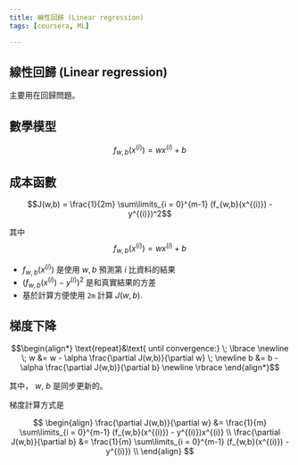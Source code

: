```yaml
---
title: 線性回歸 (Linear regression)
tags: [coursera, ML]

---
```


## 線性回歸 (Linear regression)

主要用在回歸問題。

## 數學模型
$$ f_{w,b}(x^{(i)}) = wx^{(i)} + b$$

## 成本函數
  $$J(w,b) = \frac{1}{2m} \sum\limits_{i = 0}^{m-1} (f_{w,b}(x^{(i)}) - y^{(i)})^2$$ 
 
其中 
  $$f_{w,b}(x^{(i)}) = wx^{(i)} + b$$
  
- $f_{w,b}(x^{(i)})$ 是使用 $w,b$ 預測第 $i$ 比資料的結果  
- $(f_{w,b}(x^{(i)}) -y^{(i)})^2$ 是和真實結果的方差   
- 基於計算方便使用 `2m` 計算 $J(w,b)$.

## 梯度下降
$$\begin{align*} \text{repeat}&\text{ until convergence:} \; \lbrace \newline
\;  w &= w -  \alpha \frac{\partial J(w,b)}{\partial w}  \; \newline 
 b &= b -  \alpha \frac{\partial J(w,b)}{\partial b}  \newline \rbrace
\end{align*}$$

其中， $w$, $b$ 是同步更新的。

梯度計算方式是

$$
\begin{align}
\frac{\partial J(w,b)}{\partial w}  &= \frac{1}{m} \sum\limits_{i = 0}^{m-1} (f_{w,b}(x^{(i)}) - y^{(i)})x^{(i)} \\
  \frac{\partial J(w,b)}{\partial b}  &= \frac{1}{m} \sum\limits_{i = 0}^{m-1} (f_{w,b}(x^{(i)}) - y^{(i)}) \\
\end{align}
$$
